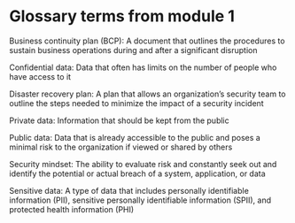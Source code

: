 # Glossary terms from module 1
Business continuity plan (BCP): A document that outlines the procedures to sustain business operations during and after a significant disruption

Confidential data: Data that often has limits on the number of people who have access to it

Disaster recovery plan: A plan that allows an organization’s security team to outline the steps needed to minimize the impact of a security incident

Private data: Information that should be kept from the public

Public data: Data that is already accessible to the public and poses a minimal risk to the organization if viewed or shared by others

Security mindset: The ability to evaluate risk and constantly seek out and identify the potential or actual breach of a system, application, or data

Sensitive data: A type of data that includes personally identifiable information (PII), sensitive personally identifiable information (SPII), and protected health information (PHI)
